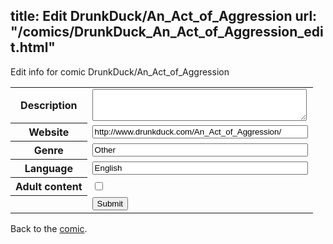 title: Edit DrunkDuck/An_Act_of_Aggression
url: "/comics/DrunkDuck_An_Act_of_Aggression_edit.html"
---
Edit info for comic DrunkDuck/An_Act_of_Aggression

<form name="comic" action="http://gaepostmail.appspot.com/comic/" method="post">
<table class="comicinfo">
<tr>
<th>Description</th><td><textarea name="description" cols="40" rows="3"></textarea></td>
</tr>
<tr>
<th>Website</th><td><input type="text" name="url" value="http://www.drunkduck.com/An_Act_of_Aggression/" size="40"/></td>
</tr>
<tr>
<th>Genre</th><td><input type="text" name="genre" value="Other" size="40"/></td>
</tr>
<tr>
<th>Language</th><td><input type="text" name="language" value="English" size="40"/></td>
</tr>
<tr>
<th>Adult content</th><td><input type="checkbox" name="adult" value="adult" /></td>
</tr>
<tr>
<th></th><td>
<input type="hidden" name="comic" value="DrunkDuck_An_Act_of_Aggression" />
<input type="submit" name="submit" value="Submit" />
</td>
</tr>
</table>
</form>

Back to the [comic](DrunkDuck_An_Act_of_Aggression.html).
